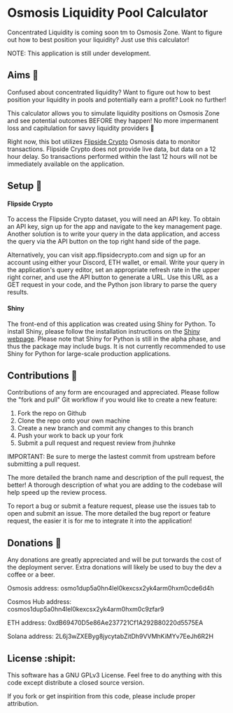 # Osmosis Liquidity Pool Calculator
Concentrated Liquidity is coming soon tm to Osmosis Zone. Want to figure out how to best position your liquidity? Just use this calculator!

NOTE: This application is still under development. 

## Aims :dart:

Confused about concentrated liquidity? Want to figure out how to best position your liquidity in pools and potentially earn a profit? Look no further! 

This calculator allows you to simulate liquidity positions on Osmosis Zone and see potential outcomes BEFORE they happen! No more impermanent loss and capitulation for savvy liquidity providers :eyes:

Right now, this bot utilizes [Flipside Crypto](https://flipsidecrypto.xyz/) Osmosis data to monitor transactions. Flipside Crypto does not provide live data, but data on a 12 hour delay. So transactions performed within the last 12 hours will not be immediately available on the application.  

## Setup :hammer:

#### Flipside Crypto

To access the Flipside Crypto dataset, you will need an API key. To obtain an API key, sign up for the app and navigate to the key management page. Another solution is to write your query in the data application, and access the query via the API button on the top right hand side of the page. 

Alternatively, you can visit app.flipsidecrypto.com and sign up for an account using either your Discord, ETH wallet, or email. Write your query in the application's query editor, set an appropriate refresh rate in the upper right corner, and use the API button to generate a URL. Use this URL as a GET request in your code, and the Python json library to parse the query results. 

#### Shiny 

The front-end of this application was created using Shiny for Python. To install Shiny, please follow the installation instructions on the [Shiny webpage](https://shiny.rstudio.com/py/docs/install.html). Please note that Shiny for Python is still in the alpha phase, and thus the package may include bugs. It is not currently recommended to use Shiny for Python for large-scale production applications. 

## Contributions :wave:

Contributions of any form are encouraged and appreciated. Please follow the "fork and pull" Git workflow if you would like to create a new feature: 

1. Fork the repo on Github
2. Clone the repo onto your own machine
3. Create a new branch and commit any changes to this branch
4. Push your work to back up your fork
5. Submit a pull request and request review from jhuhnke

IMPORTANT: Be sure to merge the lastest commit from upstream before submitting a pull request.

The more detailed the branch name and description of the pull request, the better! A thorough description of what you are adding to the codebase will help speed up the review process. 

To report a bug or submit a feature request, please use the issues tab to open and submit an issue. The more detailed the bug report or feature request, the easier it is for me to integrate it into the application!

## Donations :money_with_wings:

Any donations are greatly appreciated and will be put torwards the cost of the deployment server. Extra donations will likely be used to buy the dev a coffee or a beer. 

Osmosis address: osmo1dup5a0hn4lel0kexcsx2yk4arm0hxm0cde6d4h

Cosmos Hub address: cosmos1dup5a0hn4lel0kexcsx2yk4arm0hxm0c9zfar9

ETH address: 0xdB69470D5e86Ae237721Cf1A292B80220d5575EA

Solana address: 2L6j3wZXEByg8jycytabZitDh9VVMhKiMYv7EeJh6R2H

## License :shipit:

This software has a GNU GPLv3 License. Feel free to do anything with this code except distribute a closed source version. 

If you fork or get inspirition from this code, please include proper attribution. 
